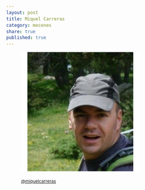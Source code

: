 ```yaml
---
layout: post
title: Miquel Carreras
category: mecenes
share: true
published: true
---
```


<figure class="text-center">
	<img src="/public/img/miquel-carreras-mecenes-artinpocket-regular.png" alt="Miquel Carreras - mecenes d'artipocket/regular" title="Miquel Carreras - mecenes d'artipocket/regular">
	<figcaption>
		<p><small><i class="fa fa-twitter"></i> <a href="https://twitter.com/miquelcarreras" title="Miquel Carreras (miquelcarreras) a Twitter">@miquelcarreras</a></small></p>
	</figcaption>
</figure>